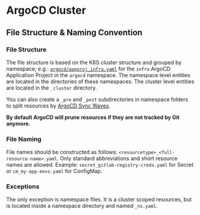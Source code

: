 # ArgoCD Cluster

## File Structure & Naming Convention

### File Structure

The file structure is based on the K8S cluster structure and grouped by namespace; e.g.: [`argocd/appproj_infra.yaml`](./argocd/appproj_infra.yaml) for the `infra` ArgoCD Application Project in the `argocd` namespace.
The namespace level entities are located in the directories of these namespaces.
The cluster level entities are located in the `_cluster` directory.

You can also create a `_pre` and `_post` subdirectories in namespace folders to split resources by [ArgoCD Sync Waves](https://argo-cd.readthedocs.io/en/stable/user-guide/sync-waves/).

**By default ArgoCD will prune resources if they are not tracked by Git anymore.**

### File Naming

File names should be constructed as follows: `<resourcetype>_<full-resource-name>.yaml`.
Only standard abbreviations and short resource names are allowed.
Example: `secret_gitlab-registry-creds.yaml` for Secret or `cm_my-app-envs.yaml` for ConfigMap.

### Exceptions

The only exception is namespace files. It is a cluster scoped resources, but is located inside a namespace directory and named `_ns.yaml`.
